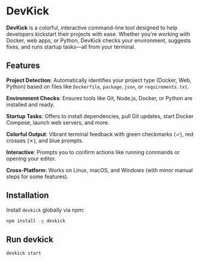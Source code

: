 # DevKick
**DevKick** is a colorful, interactive command-line tool designed to help developers kickstart their projects with ease. Whether you're working with Docker, web apps, or Python, DevKick checks your environment, suggests fixes, and runs startup tasks—all from your terminal.

## Features

**Project Detection**: Automatically identifies your project type (Docker, Web, Python) based on files like `Dockerfile`, `package.json`, or `requirements.txt`.

**Environment Checks**: Ensures tools like Git, Node.js, Docker, or Python are installed and ready.

**Startup Tasks**: Offers to install dependencies, pull Git updates, start Docker Compose, launch web servers, and more.

**Colorful Output**: Vibrant terminal feedback with green checkmarks (✓), red crosses (✗), and blue prompts.

**Interactive**: Prompts you to confirm actions like running commands or opening your editor.

**Cross-Platform**: Works on Linux, macOS, and Windows (with minor manual steps for some features).

## Installation
Install `devkick` globally via npm:
```bash
npm install -g devkick
```

## Run devkick
```bash
devkick start
```